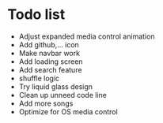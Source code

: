 # Todo list

- Adjust expanded media control animation
- Add github,... icon
- Make navbar work
- Add loading screen
- Add search feature
- shuffle logic
- Try liquid glass design
- Clean up unneed code line
- Add more songs
- Optimize for OS media control